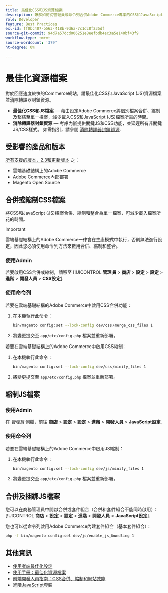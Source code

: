 ```yaml
---
title: 最佳化CSS和JS資源檔案
description: 瞭解如何從管理員或命令列合併Adobe Commerce專案的CSS和JavaScript (JS)檔案並加以縮制。
role: Developer
feature: Best Practices
exl-id: ff0bc407-b563-418b-9d6a-7c1dc8f235df
source-git-commit: 94d7a57dcd006251e8eefbdb4ec3a5e140bf43f9
workflow-type: tm+mt
source-wordcount: '379'
ht-degree: 0%

---
```


# 最佳化資源檔案

對於回應速度較快的Commerce網站，請最佳化CSS和JavaScript (JS)資源檔案並消除轉譯器封鎖資源。

- **最佳化CSS和JS檔案** — 藉由設定Adobe Commerce將個別檔案合併、縮制及繫結至單一檔案，減少載入CSS和JavaScript (JS)檔案所需的時間。
- **消除轉譯器封鎖資源** — 考慮內嵌提供關鍵JS和CSS功能，並延遲所有非關鍵JS/CSS樣式。 如需指引，請參閱 [消除轉譯器封鎖資源](https://web.dev/render-blocking-resources/).

## 受影響的產品和版本

[所有支援的版本，2.3和更新版本](../../../release/versions.md) 之：

- 雲端基礎結構上的Adobe Commerce
- Adobe Commerce內部部署
- Magento Open Source

## 合併或縮制CSS檔案

將CSS和JavaScript (JS)檔案合併、縮制和整合為單一檔案，可減少載入檔案所花的時間。

>[!IMPORTANT]
>
>雲端基礎結構上的Adobe Commerce一律會在生產模式中執行，否則無法進行設定，因此您必須使用命令列方法來啟用合併、縮制和整合。

### 使用Admin

若要啟用CSS合併或縮制，請移至 [!UICONTROL **管理員** > **商店** > **設定** > **設定** > **進階** > **開發人員** > **CSS設定**].

### 使用命令列

若要在雲端基礎結構的Adobe Commerce中啟用CSS合併功能：

1. 在本機執行此命令：

   ```bash
   bin/magento config:set --lock-config dev/css/merge_css_files 1
   ```

1. 將變更提交至 `app/etc/config.php` 檔案並重新部署。

若要在雲端基礎結構上的Adobe Commerce中啟用CSS縮制：

1. 在本機執行此命令：

   ```bash
   bin/magento config:set --lock-config dev/css/minify_files 1
   ```

1. 將變更提交至 `app/etc/config.php` 檔案並重新部署。

## 縮制JS檔案

### 使用Admin

在 *管理員* 側欄，前往 **商店** > **設定** > **設定** > **進階** > **開發人員** > **JavaScript設定**.

### 使用命令列

若要在雲端基礎結構上的Adobe Commerce中啟用JS縮制：

1. 在本機執行此命令：

   ```bash
   bin/magento config:set --lock-config dev/js/minify_files 1
   ```

1. 將變更提交至 `app/etc/config.php` 檔案並重新部署。

## 合併及捆綁JS檔案

您可以在商務管理員中開啟合併或套件組合（合併和套件組合不能同時啟用）： [!UICONTROL **商店** > **設定** > **設定** > **進階** > **開發人員** > **JavaScript設定**].

您也可以從命令列啟用Adobe Commerce內建套件組合（基本套件組合）：

```bash
php -f bin/magento config:set dev/js/enable_js_bundling 1
```

## 其他資訊

- [使用者端最佳化設定](../../../performance/configuration.md#client-side-optimization-settings)
- [使用手冊：最佳化資源檔案](https://docs.magento.com/user-guide/system/file-optimization.html)
- [前端開發人員指南：CSS合併、縮制和網站效能](https://developer.adobe.com/commerce/frontend-core/guide/css/#css-merging-minification-and-performance)
- [進階JavaScript套裝](../../../performance/advanced-js-bundling.md)
